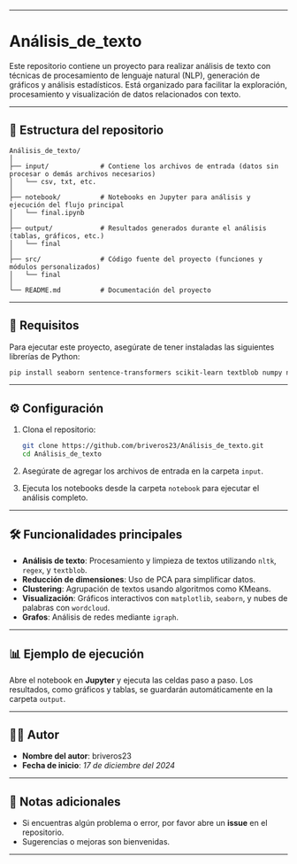 
---

# Análisis_de_texto

Este repositorio contiene un proyecto para realizar análisis de texto con técnicas de procesamiento de lenguaje natural (NLP), generación de gráficos y análisis estadísticos. Está organizado para facilitar la exploración, procesamiento y visualización de datos relacionados con texto.

---

## 📂 Estructura del repositorio

```
Análisis_de_texto/
│
├── input/             # Contiene los archivos de entrada (datos sin procesar o demás archivos necesarios)
│   └── csv, txt, etc. 
│
├── notebook/          # Notebooks en Jupyter para análisis y ejecución del flujo principal
│   └── final.ipynb
│
├── output/            # Resultados generados durante el análisis (tablas, gráficos, etc.)
│   └── final
│
├── src/               # Código fuente del proyecto (funciones y módulos personalizados)
│   └── final
│
└── README.md          # Documentación del proyecto
```

---

## 🚀 Requisitos

Para ejecutar este proyecto, asegúrate de tener instaladas las siguientes librerías de Python:

```bash
pip install seaborn sentence-transformers scikit-learn textblob numpy nltk matplotlib wordcloud python-igraph
```

---

## ⚙️ Configuración

1. Clona el repositorio:
   ```bash
   git clone https://github.com/briveros23/Análisis_de_texto.git
   cd Análisis_de_texto
   ```

2. Asegúrate de agregar los archivos de entrada en la carpeta `input`.

3. Ejecuta los notebooks desde la carpeta `notebook` para ejecutar el análisis completo.

---

## 🛠️ Funcionalidades principales

- **Análisis de texto**: Procesamiento y limpieza de textos utilizando `nltk`, `regex`, y `textblob`.
- **Reducción de dimensiones**: Uso de PCA para simplificar datos.
- **Clustering**: Agrupación de textos usando algoritmos como KMeans.
- **Visualización**: Gráficos interactivos con `matplotlib`, `seaborn`, y nubes de palabras con `wordcloud`.
- **Grafos**: Análisis de redes mediante `igraph`.

---

## 📊 Ejemplo de ejecución

Abre el notebook en **Jupyter** y ejecuta las celdas paso a paso. Los resultados, como gráficos y tablas, se guardarán automáticamente en la carpeta `output`.

---

## 👨‍💻 Autor

- **Nombre del autor**: briveros23  
- **Fecha de inicio**: *17 de diciembre del 2024*

---

## 📝 Notas adicionales

- Si encuentras algún problema o error, por favor abre un **issue** en el repositorio.
- Sugerencias o mejoras son bienvenidas.

---

